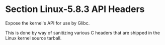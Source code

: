 # Section Linux-5.8.3 API Headers

Expose the kernel's API for use by Glibc.

This is done by way of sanitizing various C headers that are shipped in the
Linux kernel source tarball.
